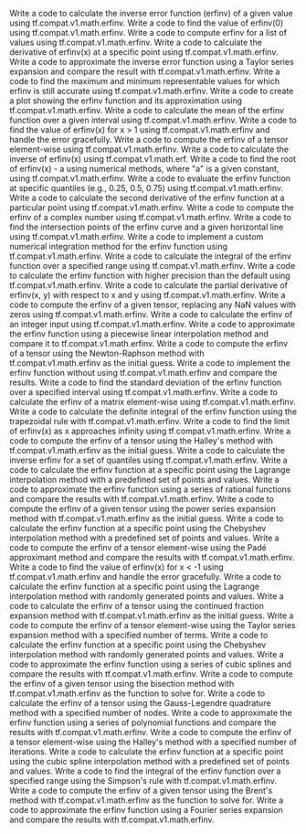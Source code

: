 Write a code to calculate the inverse error function (erfinv) of a given value using tf.compat.v1.math.erfinv.
Write a code to find the value of erfinv(0) using tf.compat.v1.math.erfinv.
Write a code to compute erfinv for a list of values using tf.compat.v1.math.erfinv.
Write a code to calculate the derivative of erfinv(x) at a specific point using tf.compat.v1.math.erfinv.
Write a code to approximate the inverse error function using a Taylor series expansion and compare the result with tf.compat.v1.math.erfinv.
Write a code to find the maximum and minimum representable values for which erfinv is still accurate using tf.compat.v1.math.erfinv.
Write a code to create a plot showing the erfinv function and its approximation using tf.compat.v1.math.erfinv.
Write a code to calculate the mean of the erfinv function over a given interval using tf.compat.v1.math.erfinv.
Write a code to find the value of erfinv(x) for x > 1 using tf.compat.v1.math.erfinv and handle the error gracefully.
Write a code to compute the erfinv of a tensor element-wise using tf.compat.v1.math.erfinv.
Write a code to calculate the inverse of erfinv(x) using tf.compat.v1.math.erf.
Write a code to find the root of erfinv(x) - a using numerical methods, where "a" is a given constant, using tf.compat.v1.math.erfinv.
Write a code to evaluate the erfinv function at specific quantiles (e.g., 0.25, 0.5, 0.75) using tf.compat.v1.math.erfinv.
Write a code to calculate the second derivative of the erfinv function at a particular point using tf.compat.v1.math.erfinv.
Write a code to compute the erfinv of a complex number using tf.compat.v1.math.erfinv.
Write a code to find the intersection points of the erfinv curve and a given horizontal line using tf.compat.v1.math.erfinv.
Write a code to implement a custom numerical integration method for the erfinv function using tf.compat.v1.math.erfinv.
Write a code to calculate the integral of the erfinv function over a specified range using tf.compat.v1.math.erfinv.
Write a code to calculate the erfinv function with higher precision than the default using tf.compat.v1.math.erfinv.
Write a code to calculate the partial derivative of erfinv(x, y) with respect to x and y using tf.compat.v1.math.erfinv.
Write a code to compute the erfinv of a given tensor, replacing any NaN values with zeros using tf.compat.v1.math.erfinv.
Write a code to calculate the erfinv of an integer input using tf.compat.v1.math.erfinv.
Write a code to approximate the erfinv function using a piecewise linear interpolation method and compare it to tf.compat.v1.math.erfinv.
Write a code to compute the erfinv of a tensor using the Newton-Raphson method with tf.compat.v1.math.erfinv as the initial guess.
Write a code to implement the erfinv function without using tf.compat.v1.math.erfinv and compare the results.
Write a code to find the standard deviation of the erfinv function over a specified interval using tf.compat.v1.math.erfinv.
Write a code to calculate the erfinv of a matrix element-wise using tf.compat.v1.math.erfinv.
Write a code to calculate the definite integral of the erfinv function using the trapezoidal rule with tf.compat.v1.math.erfinv.
Write a code to find the limit of erfinv(x) as x approaches infinity using tf.compat.v1.math.erfinv.
Write a code to compute the erfinv of a tensor using the Halley's method with tf.compat.v1.math.erfinv as the initial guess.
Write a code to calculate the inverse erfinv for a set of quantiles using tf.compat.v1.math.erfinv.
Write a code to calculate the erfinv function at a specific point using the Lagrange interpolation method with a predefined set of points and values.
Write a code to approximate the erfinv function using a series of rational functions and compare the results with tf.compat.v1.math.erfinv.
Write a code to compute the erfinv of a given tensor using the power series expansion method with tf.compat.v1.math.erfinv as the initial guess.
Write a code to calculate the erfinv function at a specific point using the Chebyshev interpolation method with a predefined set of points and values.
Write a code to compute the erfinv of a tensor element-wise using the Padé approximant method and compare the results with tf.compat.v1.math.erfinv.
Write a code to find the value of erfinv(x) for x < -1 using tf.compat.v1.math.erfinv and handle the error gracefully.
Write a code to calculate the erfinv function at a specific point using the Lagrange interpolation method with randomly generated points and values.
Write a code to calculate the erfinv of a tensor using the continued fraction expansion method with tf.compat.v1.math.erfinv as the initial guess.
Write a code to compute the erfinv of a tensor element-wise using the Taylor series expansion method with a specified number of terms.
Write a code to calculate the erfinv function at a specific point using the Chebyshev interpolation method with randomly generated points and values.
Write a code to approximate the erfinv function using a series of cubic splines and compare the results with tf.compat.v1.math.erfinv.
Write a code to compute the erfinv of a given tensor using the bisection method with tf.compat.v1.math.erfinv as the function to solve for.
Write a code to calculate the erfinv of a tensor using the Gauss-Legendre quadrature method with a specified number of nodes.
Write a code to approximate the erfinv function using a series of polynomial functions and compare the results with tf.compat.v1.math.erfinv.
Write a code to compute the erfinv of a tensor element-wise using the Halley's method with a specified number of iterations.
Write a code to calculate the erfinv function at a specific point using the cubic spline interpolation method with a predefined set of points and values.
Write a code to find the integral of the erfinv function over a specified range using the Simpson's rule with tf.compat.v1.math.erfinv.
Write a code to compute the erfinv of a given tensor using the Brent's method with tf.compat.v1.math.erfinv as the function to solve for.
Write a code to approximate the erfinv function using a Fourier series expansion and compare the results with tf.compat.v1.math.erfinv.